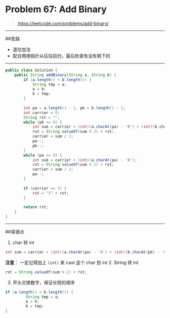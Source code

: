 # Problem 67: Add Binary

>https://leetcode.com/problems/add-binary/

--------
##思路
* 逐位加法
* 配合两根指针从后往前扫，最后检查有没有剩下的

---------------
```java
public class Solution {
    public String addBinary(String a, String b) {
        if (a.length() < b.length()) {
            String tmp = a;
            a = b;
            b = tmp;
        }
        
        int pa = a.length() - 1, pb = b.length() - 1;
        int carrier = 0;
        String rst = "";
        while (pb >= 0) {
            int sum = carrier + (int)(a.charAt(pa) - '0') + (int)(b.charAt(pb) - '0');
            rst = String.valueOf(sum % 2) + rst;
            carrier = sum / 2;
            pa--;
            pb--;
        }
        while (pa >= 0) {
            int sum = carrier + (int)(a.charAt(pa) - '0');
            rst = String.valueOf(sum % 2) + rst;
            carrier = sum / 2;
            pa--;
        }
        
        if (carrier == 1) {
            rst = "1" + rst;
        }
        
        return rst;
    }
}
```
-----
##易错点
1. char 转 int
```java
int sum = carrier + (int)(a.charAt(pa) - '0') + (int)(b.charAt(pb) - '0');
```
**注意**： 一定记得加上 ```(int)``` 来 cast 这个 char 到 int
2. String 转 int
```java
rst = String.valueOf(sum % 2) + rst;
```
3. 开头交换数字，保证长短的顺序
```java
if (a.length() < b.length()) {
         String tmp = a;
         a = b;
         b = tmp;
}
```



























